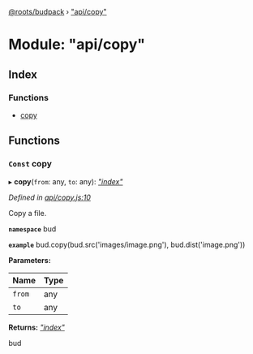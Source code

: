 [@roots/budpack](../globals.md) › ["api/copy"](_api_copy_.md)

# Module: "api/copy"

## Index

### Functions

* [copy](_api_copy_.md#const-copy)

## Functions

### `Const` copy

▸ **copy**(`from`: any, `to`: any): *["index"](_index_.md)*

*Defined in [api/copy.js:10](https://github.com/roots/bud-support/blob/49a29fe/src/budpack/builder/api/copy.js#L10)*

Copy a file.

**`namespace`** bud

**`example`** bud.copy(bud.src('images/image.png'), bud.dist('image.png'))

**Parameters:**

Name | Type |
------ | ------ |
`from` | any |
`to` | any |

**Returns:** *["index"](_index_.md)*

bud
